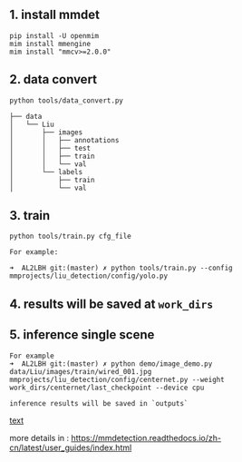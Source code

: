 ## 1. install mmdet
```
pip install -U openmim
mim install mmengine
mim install "mmcv>=2.0.0"
```

## 2. data convert

`python tools/data_convert.py`

```
├── data
│   └── Liu
│       ├── images
│       │   ├── annotations
│       │   ├── test
│       │   ├── train
│       │   └── val
│       └── labels
│           ├── train
│           └── val

```

## 3. train 

```
python tools/train.py cfg_file

For example:

➜  AL2LBH git:(master) ✗ python tools/train.py --config mmprojects/liu_detection/config/yolo.py     

```

## 4. results will be saved at `work_dirs`

## 5. inference single scene

```
For example
➜  AL2LBH git:(master) ✗ python demo/image_demo.py data/Liu/images/train/wired_001.jpg mmprojects/liu_detection/config/centernet.py --weight work_dirs/centernet/last_checkpoint --device cpu

inference results will be saved in `outputs`
```

[text](outputs/preds/wired_042.json)

more details in : https://mmdetection.readthedocs.io/zh-cn/latest/user_guides/index.html